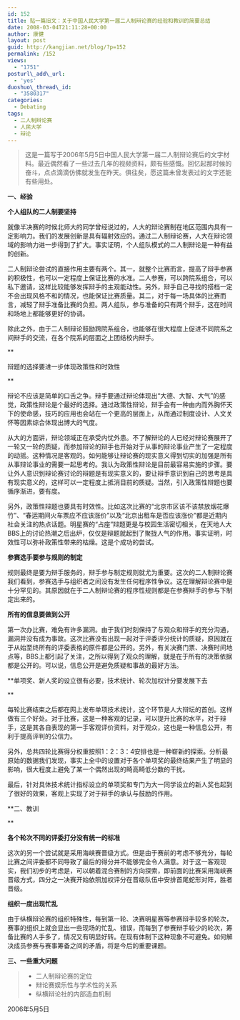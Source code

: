 ```yaml
---
id: 152
title: 贴一篇旧文：关于中国人民大学第一届二人制辩论赛的经验和教训的简要总结
date: 2008-03-04T21:11:28+00:00
author: 康健
layout: post
guid: http://kangjian.net/blog/?p=152
permalink: /152
views:
  - "1751"
posturl\_add\_url:
  - 'yes'
duoshuo\_thread\_id:
  - "3580317"
categories:
  - Debating
tags:
  - 二人制辩论赛
  - 人民大学
  - 辩论
---
```

> 这是一篇写于2006年5月5日中国人民大学第一届二人制辩论赛后的文字材料。最近偶然看了一些过去几年的视频资料，颇有些感慨。回忆起那时候的奋斗，点点滴滴仿佛就发生在昨天。俱往矣，愿这篇未曾发表过的文字还能有些用处。 

**一、经验**

**个人组队的二人制要坚持**

就像半决赛的时候北师大的同学曾经说过的，人大的辩论赛制在地区范围内具有一定影响力。我们的发展创新是具有辐射效应的。通过二人制辩论赛，人大在辩论领域的影响力进一步得到了扩大。事实证明，个人组队模式的二人制辩论是一种有益的创新。

二人制辩论尝试的直接作用主要有两个。其一，就整个比赛而言，提高了辩手参赛的积极性，也可以一定程度上保证比赛的水准。二人参赛，可以跨院系组合，可以私下邀请，这样比较能够发挥辩手的主观能动性。另外，辩手自己寻找的搭档一定不会出现风格不和的情况，也能保证比赛质量。其二，对于每一场具体的比赛而言，减轻了辩手准备比赛的负担。两人组队，参与准备的只有两个辩手，这在时间和场地上都能够更好的协调。

除此之外，由于二人制辩论鼓励跨院系组合，也能够在很大程度上促进不同院系之间辩手的交流，在各个院系的层面之上团结校内辩手。
  
\*\*
  
辩题的选择要进一步体现政策性和时效性
  
\*\* 
  
辩论不应该是简单的口舌之争。辩手要通过辩论体现出“大德、大智、大气”的感觉，政策性辩论是个最好的选择。通过政策性辩论，辩手会有一种由内而外胸怀天下的使命感，技巧的应用也会站在一个更高的层面上，从而通过制度设计、人文关怀等因素综合体现出博大的气度。

从大的方面讲，辩论领域正在承受内忧外患。不了解辩论的人已经对辩论赛展开了一轮又一轮的质疑，而参加辩论的辩手也开始对于从事的辩论事业产生了一定程度的动摇。这种情况是客观的。如何能够让辩论赛的现实意义得到切实的加强是所有从事辩论事业的需要一起思考的。我认为政策性辩论是目前最容易实施的步骤。要让外人意识到辩论赛讨论的辩题是有现实意义的，要让辩手意识到自己的思考是具有现实意义的，这样可以一定程度上抵消目前的质疑。当然，引入政策性辩题也要循序渐进，要有度。

另外，政策性辩题也要具有时效性。比如这次比赛的“北京市区该不该禁放烟花爆竹”、“春运期间火车票应不应该涨价”以及“北京出租车是否应该涨价”都是近期内社会关注的热点话题。明星赛的“占座”辩题更是与校园生活密切相关，在天地人大BBS上的讨论热潮之后出炉，仅仅是辩题就起到了聚拢人气的作用。事实证明，时效性可以弥补政策性带来的枯燥。这是个成功的尝试。

**参赛选手要参与规则的制定**

规则最终是要为辩手服务的，辩手参与制定规则就尤为重要。这次的二人制辩论赛我们看到，参赛选手与组织者之间没有发生任何程序性争议。这在理解辩论赛中是十分罕见的。其原因就在于二人制辩论赛的程序性规则都是在参赛辩手的参与下制定出来的。

**所有的信息要做到公开**

第一次办比赛，难免有许多漏洞。由于我们时刻保持了与观众和辩手的充分沟通，漏洞并没有成为事故。这次比赛没有出现一起对于评委评分统计的质疑，原因就在于从始至终所有的评委表格的原件都是公开的。另外，有关决赛门票、决赛时间地点等，BBS上都引起了关注，之所以得到了观众的理解，就是在于所有的决策依据都是公开的。可以说，信息公开是避免质疑和事故的最好方法。

\*\*单项奖、新人奖的设立很有必要，技术统计、轮次加权计分要发展下去
  
\*\* 
  
每轮比赛结束之后都在网上发布单项技术统计，这个环节是人大辩坛的首创。这样做有三个好处。对于比赛，这是一种客观的记录，可以提升比赛的水平，对于辩手，这是其各自表现的第一手客观评价资料，对于观众，这也是一种信息公开，有利于提高评判的公信力。

另外，总共四轮比赛得分权重按照1：2：3：4安排也是一种崭新的探索。分析最原始的数据我们发现，事实上全中的设置对于各个单项奖的最终结果产生了明显的影响，很大程度上避免了某一个偶然出现的畸高畸低分数的干扰。

最后，针对具体技术统计指标设立的单项奖和专门为大一同学设立的新人奖也起到了很好的效果，客观上实现了对于辩手的承认与鼓励的作用。

\*\*二、教训
  
\*\* 
  
**各个轮次不同的评委打分没有统一的标准**

这次的另一个尝试就是采用海峡赛晋级方式。但是由于赛前的考虑不够充分，每轮比赛之间评委都不同导致了最后的得分并不能够完全令人满意。对于这一客观现实，我们初步的考虑是，可以朝着混合赛制的方向探索，即前面的比赛采用海峡赛晋级方式，四分之一决赛开始依照加权评分在晋级队伍中安排首尾蛇形对阵，胜者晋级。

**组织一度出现忙乱**

由于纵横辩论赛的组织特殊性，每到第一轮、决赛明星赛等参赛辩手较多的轮次，赛事的组织上就会显出一些现场的忙乱、错误，而每到了参赛辩手较少的轮次，筹备比赛的人手多了，情况又有明显好转。在现有体制下这种现象不可避免。如何解决成员参赛与赛事筹备之间的矛盾，将是今后的重要课题。

**三、一些重大问题**

> * 二人制辩论赛的定位
> * 辩论赛娱乐性与学术性的关系
> * 纵横辩论社的内部造血机制

2006年5月5日